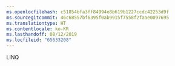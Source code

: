 ```yaml
---
ms.openlocfilehash: c51854bfa3ff84994e8b619b1227ccdc42253d9f
ms.sourcegitcommit: 46c68557bf6395f0ab9915f7558f2faae0097695
ms.translationtype: HT
ms.contentlocale: ko-KR
ms.lasthandoff: 08/12/2019
ms.locfileid: "65633208"
---
```

LINQ
